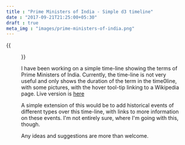 ```yaml
---
title : "Prime Ministers of India - Simple d3 timeline"
date : "2017-09-21T21:25:00+05:30"
draft : true
meta_img : "images/prime-ministers-of-india.png"
---
```


{{<figure src="/images/prime-ministers-of-india.png">}}

I have been working on a simple time-line showing the terms of Prime Ministers
of India. Currently, the time-line is not very useful and only shows the
duration of the term in the time0line, with some pictures, with the hover
tool-tip linking to a Wikipedia page.  Live version is [here](https://punchagan.github.io/data-projects/india-pm/)

A simple extension of this would be to add historical events of different types
over this time-line, with links to more information on these events. I'm not
entirely sure, where I'm going with this, though.

Any ideas and suggestions are more than welcome.
